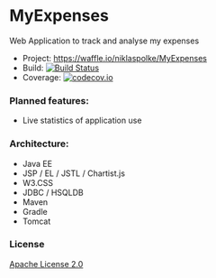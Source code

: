 # MyExpenses
Web Application to track and analyse my expenses
* Project:  https://waffle.io/niklaspolke/MyExpenses
* Build: [![Build Status](https://travis-ci.org/niklaspolke/MyExpenses.svg)](https://travis-ci.org/niklaspolke/MyExpenses)
* Coverage: [![codecov.io](http://codecov.io/github/niklaspolke/MyExpenses/coverage.svg?branch=master)](http://codecov.io/github/niklaspolke/MyExpenses?branch=master)

### Planned features:
* Live statistics of application use

### Architecture:
* Java EE
* JSP / EL / JSTL / Chartist.js
* W3.CSS
* JDBC / HSQLDB
* Maven
* Gradle
* Tomcat

### License
[Apache License 2.0](http://www.apache.org/licenses/LICENSE-2.0.html)
